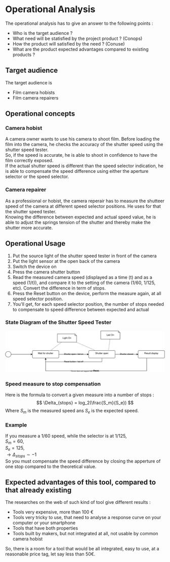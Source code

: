 # Operational Analysis

The operational analysis has to give an answer to the following points :  
- Who is the target audience ?
- What need will be statisfied by the project product ? (Conops)
- How the product will satisfied by the need ? (Conuse)
- What are the product expected advantages compared to existing products ?

## Target audience

The target audience is
* Film camera hobists
* Film camera repairers

## Operational concepts

### Camera hobist
A camera owner wants to use his camera to shoot film. Before loading the film into the camera, he checks the accuracy of the shutter speed using the shutter speed tester.  
So, if the speed is accurate, he is able to shoot in confidence to have the film correctly exposed.  
If the actual shutter speed is different than the speed selector indication, he is able to compensate the speed difference using either the aperture selector or the speed selector.  

### Camera repairer
As a professional or hobist, the camera reperair has to measure the shutteer speed of the camera at different speed selector positions. He uses for that the shutter speed tester.  
Knowing the difference between expected and actual speed value, he is able to adjust the springs tension of the shutter and thereby make the shutter more accurate.  

## Operational Usage

1. Put the source light of the shutter speed tester in front of the camera
2. Put the light sensor at the open back of the camera
3. Switch the device on
4. Press the camera shutter button
5. Read the measured camera speed (displayed as a time (t) and as a speed (1/t)), and compare it to the setting of the camera (1/60, 1/125, etc). Convert the difference in term of stops.
6. Press the Reset button on the device, perform the measure again, at all speed selector position.
7. You'll get, for each speed selector position, the number of stops needed to compensate to speed difference between expected and actual


### State Diagram of the Shutter Speed Tester

![State diagram](../../design/images/states.svg)

### Speed measure to stop compensation 
Here is the formula to convert a given measure into a number of stops :
$$
\Delta_{stops} = log_2(\frac{S_m}{S_e})
$$
Where $S_m$ is the measured speed ans $S_e$ is the expected speed.  
### Example
If you measure a 1/60 speed, while the selector is at 1/125,  
$S_m=60$,  
$S_e=125$,  
$\to\Delta_{stops}\sim-1$  
So you must compensate the speed difference by closing the apperture of one stop compared to the theoretical value.


## Expected advantages of this tool, compared to that already existing

The researches on the web of such kind of tool give different results :
- Tools very expensive, more than 100 €
- Tools very tricky to use, that need to analyse a response curve on your computer or your smartphone
- Tools that have both properties
- Tools built by makers, but not integrated at all, not usable by common camera hobist

So, there is a room for a tool that would be all integrated, easy to use, at a reasonable price tag, let say less than 50€.
